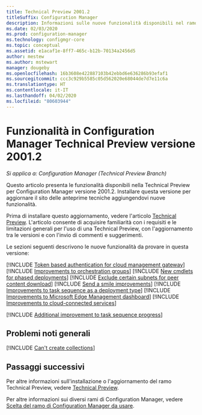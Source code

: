 ```yaml
---
title: Technical Preview 2001.2
titleSuffix: Configuration Manager
description: Informazioni sulle nuove funzionalità disponibili nel ramo Configuration Manager Technical Preview versione 2001.2.
ms.date: 02/03/2020
ms.prod: configuration-manager
ms.technology: configmgr-core
ms.topic: conceptual
ms.assetid: e1acaf1e-8ff7-465c-b12b-70134a2456d5
author: mestew
ms.author: mstewart
manager: dougeby
ms.openlocfilehash: 16b3608e422887103b42ebbd6e636286b93efaf1
ms.sourcegitcommit: ccc3c929b5585c05d562020e68044de7d7e11c6a
ms.translationtype: HT
ms.contentlocale: it-IT
ms.lasthandoff: 04/02/2020
ms.locfileid: "80603944"
---
```

# <a name="features-in-configuration-manager-technical-preview-version-20012"></a>Funzionalità in Configuration Manager Technical Preview versione 2001.2

*Si applica a: Configuration Manager (Technical Preview Branch)*

Questo articolo presenta le funzionalità disponibili nella Technical Preview per Configuration Manager versione 2001.2. Installare questa versione per aggiornare il sito delle anteprime tecniche aggiungendovi nuove funzionalità.

Prima di installare questo aggiornamento, vedere l'articolo [Technical Preview](/configmgr/core/get-started/technical-preview). L'articolo consente di acquisire familiarità con i requisiti e le limitazioni generali per l'uso di una Technical Preview, con l'aggiornamento tra le versioni e con l'invio di commenti e suggerimenti.

Le sezioni seguenti descrivono le nuove funzionalità da provare in questa versione:

<!-- [!INCLUDE [Example feature name](includes/2001-2/1234567.md)] -->

[!INCLUDE [Token based authentication for cloud management gateway](includes/2001-2/5686290.md)]
[!INCLUDE [Improvements to orchestration groups](includes/2001-2/3098816.md)]
[!INCLUDE [New cmdlets for phased deployments](includes/2001-2/6104290.md)]
[!INCLUDE [Exclude certain subnets for peer content download](includes/2001-2/3555777.md)]
[!INCLUDE [Send a smile improvements](includes/2001-2/5891852.md)]
[!INCLUDE [Improvements to task sequence as a deployment type](includes/2001-2/3555953.md)]
[!INCLUDE [Improvements to Microsoft Edge Management dashboard](includes/2001-2/3871913.md)]
[!INCLUDE [Improvements to cloud-connected services](includes/2001-2/4963230.md)]

[!INCLUDE [Additional improvement to task sequence progress](includes/2001-2/2356386.md)]
<!-- 5932692 -->

## <a name="general-known-issues"></a>Problemi noti generali

[!INCLUDE [Can't create collections](includes/2001-2/known-issue-6197183.md)]

## <a name="next-steps"></a>Passaggi successivi

Per altre informazioni sull'installazione o l'aggiornamento del ramo Technical Preview, vedere [Technical Preview](/configmgr/core/get-started/technical-preview).

Per altre informazioni sui diversi rami di Configuration Manager, vedere [Scelta del ramo di Configuration Manager da usare](/configmgr/core/understand/which-branch-should-i-use).
